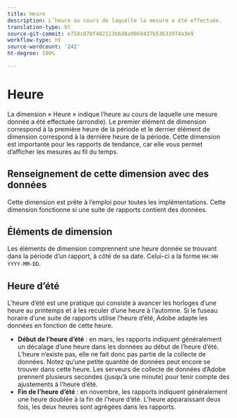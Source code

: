 ```yaml
---
title: Heure
description: L’heure au cours de laquelle la mesure a été effectuée.
translation-type: ht
source-git-commit: e758c070f402113b6d8a9069437b53633974a3e9
workflow-type: ht
source-wordcount: '242'
ht-degree: 100%

---
```



# Heure

La dimension « Heure » indique l’heure au cours de laquelle une mesure donnée a été effectuée (arrondie). Le premier élément de dimension correspond à la première heure de la période et le dernier élément de dimension correspond à la dernière heure de la période. Cette dimension est importante pour les rapports de tendance, car elle vous permet d’afficher les mesures au fil du temps.

## Renseignement de cette dimension avec des données

Cette dimension est prête à l’emploi pour toutes les implémentations. Cette dimension fonctionne si une suite de rapports contient des données.

## Éléments de dimension

Les éléments de dimension comprennent une heure donnée se trouvant dans la période d’un rapport, à côté de sa date. Celui-ci a la forme `HH:HH YYYY-MM-DD`.

## Heure d’été

L’heure d’été est une pratique qui consiste à avancer les horloges d’une heure au printemps et à les reculer d’une heure à l’automne. Si le fuseau horaire d’une suite de rapports utilise l’heure d’été, Adobe adapte les données en fonction de cette heure.

* **Début de l’heure d’été** : en mars, les rapports indiquent généralement un décalage d’une heure dans les données au début de l’heure d’été. L’heure n’existe pas, elle ne fait donc pas partie de la collecte de données. Notez qu’une petite quantité de données peut encore se trouver dans cette heure. Les serveurs de collecte de données d’Adobe prennent plusieurs secondes (jusqu’à une minute) pour tenir compte des ajustements à l’heure d’été.
* **Fin de l’heure d’été** : en novembre, les rapports indiquent généralement une heure doublée à la fin de l’heure d’été. L’heure apparaissant deux fois, les deux heures sont agrégées dans les rapports.
